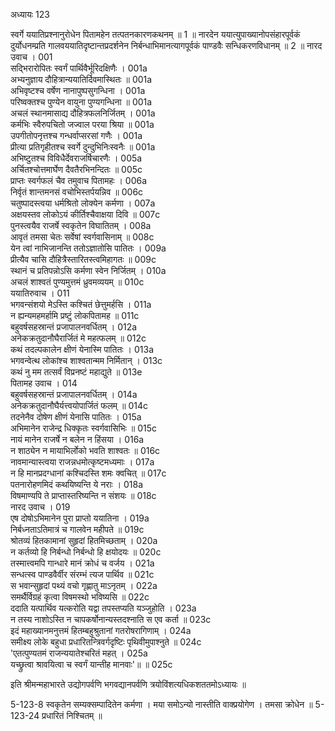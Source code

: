 अध्यायः 123

स्वर्गे ययातिप्रश्नानुरोधेन पितामहेन तत्पतनकारणकथनम् ॥ 1 ॥ नारदेन ययात्युपाख्यानोपसंहारपूर्वकं दुर्योधनम्प्रति गालवययातिदृष्टान्तप्रदर्शनेन निर्बन्धाभिमानत्यागपूर्वकं पाण्डवैः सन्धिकरणविधानम् ॥ 2 ॥
नारद उवाच ।	001    
सद्भिरारोपितः स्वर्गं पार्थिवैर्भूरिदक्षिणैः ।	001a  
अभ्यनुज्ञाय दौहित्रान्ययातिर्दिवमास्थितः ॥	001a  
अभिवृष्टश्च वर्षेण नानापुष्पसुगन्धिना ।	001a  
परिष्वक्तश्च पुण्येन वायुना पुण्यगन्धिना ॥	001a  
अचलं स्थानमासाद्य दौहित्रफलनिर्जितम् ।	001a  
कर्मभिः स्वैरुपचितो जज्वाल परया श्रिया ॥	001a  
उपगीतोपनृत्तश्च गन्धर्वाप्सरसां गणैः ।	001a  
प्रीत्या प्रतिगृहीतश्च स्वर्गे दुन्दुभिनिःस्वनैः ॥	001a  
अभिष्टुतश्च विविधैर्देवराजर्षिचारणैः ।	005a  
अर्चितश्चोत्तमार्घेण दैवतैरभिनन्दितः ॥	005c  
प्राप्तः स्वर्गफलं चैव तमुवाच पितामहः ।	006a  
निर्वृतं शान्तमनसं वचोभिस्तर्पयन्निव ॥	006c  
चतुष्पादस्त्वया धर्मश्रितो लोक्येन कर्मणा ।	007a  
अक्षयस्तव लोकोऽयं कीर्तिश्चैवाक्षया दिवि ॥	007c  
पुनस्त्वयैव राजर्षे स्वकृतेन विघातितम् ।	008a  
आवृतं तमसा चेतः सर्वेषां स्वर्गवासिनाम् ॥	008c  
येन त्वां नाभिजानन्ति ततोऽज्ञातोसि पातितः ।	009a  
प्रीत्यैव चासि दौहित्रैस्तारितस्त्वमिहागतः ॥	009c  
स्थानं च प्रतिपन्नोऽसि कर्मणा स्वेन निर्जितम् ।	010a  
अचलं शाश्वतं पुण्यमुत्तमं ध्रुवमव्ययम् ॥	010c  
ययातिरुवाच ।	011    
भगवन्संशयो मेऽस्ति कश्चितं छेत्तुमर्हसि ।	011a  
न ह्यन्यमहमर्हामि प्रष्टुं लोकपितामह ॥	011c  
बहुवर्षसहस्रान्तं प्रजापालनवर्धितम् ।	012a  
अनेकक्रतुदानौघैरार्जितं मे महत्फलम् ॥	012c  
कथं तदल्पकालेन क्षीणं येनास्मि पातितः ।	013a  
भगवन्वेत्थ लोकांश्च शाश्वतान्मम निर्मितान् ।	013c  
कथं नु मम तत्सर्वं विप्रनष्टं महाद्युते ॥	013e   
पितामह उवाच ।	014    
बहुवर्षसहस्रान्तं प्रजापालनवर्धितम् ।	014a  
अनेकक्रतुदानौघैर्यत्त्वयोपार्जितं फलम् ॥	014c  
तदनेनैव दोषेण क्षीणं येनासि पातितः ।	015a  
अभिमानेन राजेन्द्र धिक्कृतः स्वर्गवासिभिः ॥	015c  
नायं मानेन राजर्षे न बलेन न हिंसया ।	016a  
न शाठ्येन न मायाभिर्लोको भवति शाश्वतः ॥	016c  
नावमान्यास्त्वया राजन्नधमोत्कृष्टमध्यमाः ।	017a  
न हि मानप्रदग्धानां कश्चिदस्ति शमः क्वचित् ॥	017c  
पतनारोहणमिदं कथयिष्यन्ति ये नराः ।	018a  
विषमाण्यपि ते प्राप्तास्तरिष्यन्ति न संशयः ॥	018c  
नारद उवाच ।	019    
एष दोषोऽभिमानेन पुरा प्राप्तो ययातिना ।	019a  
निर्बध्नताऽतिमात्रं च गालवेन महीपते ॥	019c  
श्रोतव्यं हितकामानां सुहृदां हितमिच्छताम् ।	020a  
न कर्तव्यो हि निर्बन्धो निर्बन्धो हि क्षयोदयः ॥	020c  
तस्मात्त्वमपि गान्धारे मानं क्रोधं च वर्जय ।	021a  
सन्धत्स्व पाण्डवैर्वीर संरम्भं त्यज पार्थिव ॥	021c  
स भवान्सुहृदां पथ्यं वचो गृह्णातु माऽनृतम् ।	022a  
समर्थैर्विग्रहं कृत्वा विषमस्थो भविष्यसि ॥	022c  
ददाति यत्पार्थिव यत्करोति यद्वा तपस्तप्यति यञ्जुहोति ।	023a  
न तस्य नाशोऽस्ति न चापकर्षोनान्यस्तदश्नाति स एव कर्ता ॥	023c  
इदं महाख्यानमनुत्तमं हितम्बहुश्रुतानां गतरोषरागिणाम् ।	024a  
समीक्ष्य लोके बहुधा प्रधारितन्त्रिवर्गदृष्टिः पृथिवीमुपाश्नुते ॥	024c  
\'एतत्पुण्यतमं राजन्ययातेश्चरितं महत् ।	025a  
यच्छ्रुत्वा श्रावयित्वा च स्वर्गं यान्तीह मानवाः\'॥ ॥	025c  

इति श्रीमन्महाभारते उद्योगपर्वणि भगवद्यानपर्वणि त्रयोविंशत्यधिकशततमोऽध्यायः ॥

5-123-8 स्वकृतेन सम्यक्सम्पादितेन कर्मणा । मया समोऽन्यो नास्तीति वाक्प्रयोगेण । तमसा क्रोधेन ॥ 5-123-24 प्रधारितं निश्चितम् ॥
